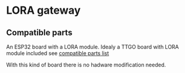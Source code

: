 # LORA gateway
## Compatible parts
An ESP32 board with a LORA module.
Idealy a TTGO board with LORA module included see [compatible parts list](https://compatible.openmqttgateway.com/index.php/parts)

With this kind of board there is no hadware modification needed.
